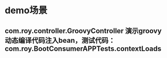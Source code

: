 # demo场景
## com.roy.controller.GroovyController 演示groovy动态编译代码注入bean，测试代码：com.roy.BootConsumerAPPTests.contextLoads